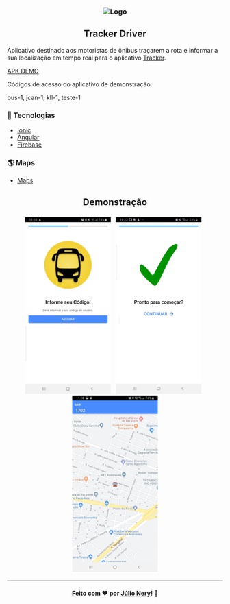 <h3 align="center">
    <img alt="Logo" title="#logo" width="200px" src="https://github.com/julionery/ionic-firebase-tracker-driver/blob/master/resources/icon.png?raw=true">
</h3>
<h2 align="center">Tracker Driver</h2>

Aplicativo destinado aos motoristas de ônibus traçarem a rota e informar a sua localização em tempo real para o aplicativo [Tracker](https://github.com/julionery/ionic-firebase-tracker-app).

[APK DEMO](https://github.com/JulioNery/TrackerDriver/blob/master/SansaoGeo.apk)

Códigos de acesso do aplicativo de demonstração:

bus-1, jcan-1, kll-1, teste-1 

### :rocket: Tecnologias
 - [Ionic](https://ionicframework.com/)
 - [Angular](https://angular.io/)
 - [Firebase](https://firebase.google.com/?hl=pt-br)

### :earth_americas: Maps
 - [Maps](https://cloud.google.com/maps-platform/maps?hl=pt)

<h2 align="center">Demonstração</h2>

<h3 align="center">
    <img alt="Code" title="#code" width="200px" src="https://github.com/julionery/docs/blob/master/Tracker/code.jpeg?raw=true">&nbsp;&nbsp;  
    <img alt="Confirm" title="#confirm" width="200px" src="https://github.com/julionery/docs/blob/master/Tracker/confirm.jpeg?raw=true">&nbsp;&nbsp;
    <img alt="Location" title="#location" width="200px" src="https://github.com/julionery/docs/blob/master/Tracker/location.jpeg?raw=true">
</h3>

---

<h4 align="center">
    Feito com ❤ por <a href="https://www.linkedin.com/in/julio-nery/" target="_blank">Júlio Nery</a>!
    <g-emoji class="g-emoji" alias="wave" fallback-src="https://github.githubassets.com/images/icons/emoji/unicode/1f44b.png">👋</g-emoji>
</h4>


